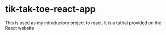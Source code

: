 # tik-tak-toe-react-app
This is used as my introductory project to react. It is a tutrial provided on the React website

